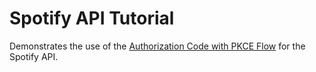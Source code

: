 # Spotify API Tutorial

Demonstrates the use of the [Authorization Code with PKCE Flow](https://developer.spotify.com/documentation/web-api/tutorials/code-pkce-flow) for the Spotify API.
